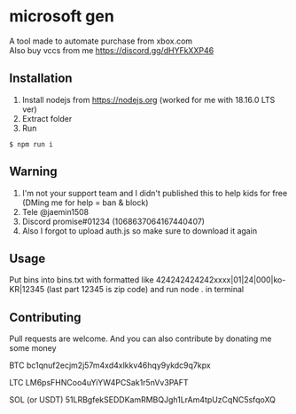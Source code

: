# microsoft gen
A tool made to automate purchase from xbox.com
<br />
Also buy vccs from me https://discord.gg/dHYFkXXP46

## Installation
1. Install nodejs from https://nodejs.org (worked for me with 18.16.0 LTS ver)
2. Extract folder
3. Run
```
$ npm run i
```

## Warning
1. I'm not your support team and I didn't published this to help kids for free (DMing me for help = ban & block)
2. Tele @jaemin1508
3. Discord promise#01234 (1068637064167440407)
4. Also I forgot to upload auth.js so make sure to download it again

## Usage
Put bins into bins.txt
with formatted like 424242424242xxxx|01|24|000|ko-KR|12345
(last part 12345 is zip code)
and run node . in terminal

## Contributing
Pull requests are welcome.
And you can also contribute by donating me some money

BTC
bc1qnuf2ecjm2j57m4xd4xlkkv46hqy9ykdc9q7kpx



LTC
LM6psFHNCoo4uYiYW4PCSak1r5nVv3PAFT



SOL (or USDT)
51LRBgfekSEDDKamRMBQJgh1LrAm4tpUzCqNC5sfqoXQ
